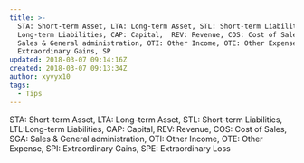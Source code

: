 ```yaml
---
title: >-
  STA: Short-term Asset, LTA: Long-term Asset, STL: Short-term Liabilities, LTL:
  Long-term Liabilities, CAP: Capital,  REV: Revenue, COS: Cost of Sales, SGA:
  Sales & General administration, OTI: Other Income, OTE: Other Expense, SPI:
  Extraordinary Gains, SP
updated: 2018-03-07 09:14:16Z
created: 2018-03-07 09:13:34Z
author: xyvyx10
tags:
  - Tips
---
```


STA: Short-term Asset,
LTA: Long-term Asset,
STL: Short-term Liabilities,
LTL:Long-term Liabilities,
CAP: Capital,
REV: Revenue,
COS: Cost of Sales,
SGA: Sales & General administration,
OTI: Other Income,
OTE: Other Expense,
SPI: Extraordinary Gains,
SPE: Extraordinary Loss